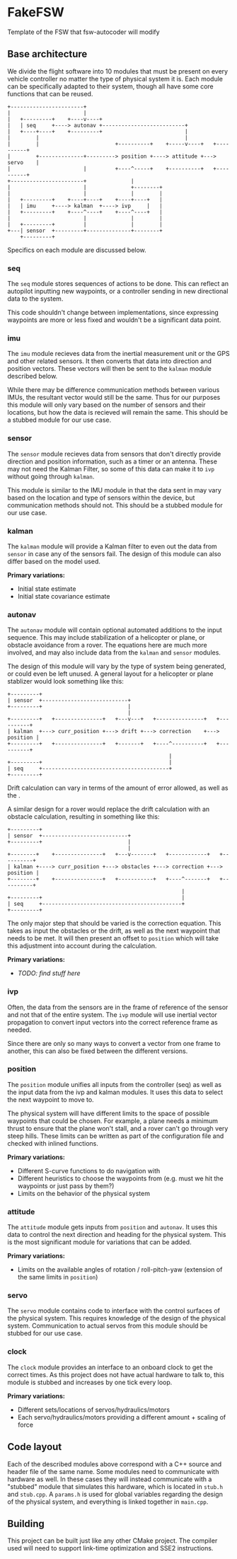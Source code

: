 # FakeFSW

Template of the FSW that fsw-autocoder will modify

## Base architecture

We divide the flight software into 10 modules that must be present on every
vehicle controller no matter the type of physical system it is. Each module can
be specifically adapted to their system, though all have some core functions
that can be reused.

```text
+-----------------------+
|                       |
|   +---------+    +----v----+
|   | seq     +----> autonav +--------------------------+
|   +----+----+    +---------+                          |
|        |                                              |
|        |                        +----------+    +-----v----+   +----------+
|        +--------------+---------> position +----> attitude +---> servo    |
|                       |         +----^-----+    +----------+   +----------+
+-----------------------+              |
|                       |              +--------+
|                       |              |        |
|   +---------+    +----+----+    +----+----+   |
|   | imu     +----> kalman  +----> ivp     |   |
|   +---------+    +----^----+    +----^----+   |
|                       |              |        |
|   +---------+         |              |        |
+---| sensor  +---------+--------------+--------+
    +---------+
```

Specifics on each module are discussed below.

### seq

The `seq` module stores sequences of actions to be done. This can reflect an
autopilot inputting new waypoints, or a controller sending in new directional
data to the system.

This code shouldn't change between implementations, since expressing waypoints
are more or less fixed and wouldn't be a significant data point.

### imu

The `imu` module recieves data from the inertial measurement unit or the GPS and
other related sensors. It then converts that data into direction and position
vectors. These vectors will then be sent to the `kalman` module described below.

While there may be difference communication methods between various IMUs, the
resultant vector would still be the same. Thus for our purposes this module will
only vary based on the number of sensors and their locations, but how the data
is recieved will remain the same. This should be a stubbed module for our use
case.

### sensor

The `sensor` module recieves data from sensors that don't directly provide
direction and position information, such as a timer or an antenna. These may not
need the Kalman Filter, so some of this data can make it to `ivp` without going
through `kalman`.

This module is similar to the IMU module in that the data sent in may vary based
on the location and type of sensors within the device, but communication methods
should not. This should be a stubbed module for our use case.

### kalman

The `kalman` module will provide a Kalman filter to even out the data from
`sensor` in case any of the sensors fail. The design of this module can also
differ based on the model used.

**Primary variations:**

* Initial state estimate
* Initial state covariance estimate

### autonav

The `autonav` module will contain optional automated additions to the input
sequence. This may include stabilization of a helicopter or plane, or obstacle
avoidance from a rover. The equations here are much more involved, and may also
include data from the `kalman` and `sensor` modules.

The design of this module will vary by the type of system being generated, or
could even be left unused. A general layout for a helicopter or plane stablizer
would look something like this:

```text
+---------+
| sensor  +---------------------------+
+---------+                           |
                                      |
+---------+   +---------------+   +---v---+   +---------------+   +----------+
| kalman  +---> curr_position +---> drift +---> correction    +---> position |
+---------+   +---------------+   +-------+   +----^----------+   +----------+
                                                   |
+---------+                                        |
| seq     +----------------------------------------+
+---------+
```

Drift calculation can vary in terms of the amount of error allowed, as well as
the .

A similar design for a rover would replace the drift calculation with an
obstacle calculation, resulting in something like this:

```text
+---------+
| sensor  +---------------------------+
+---------+                           |
                                      |
+--------+    +---------------+   +---v-------+   +------------+   +----------+
| kalman +----> curr_position +---> obstacles +---> correction +---> position |
+--------+    +---------------+   +-----------+   +----^-------+   +----------+
                                                       |
+---------+                                            |
| seq     +--------------------------------------------+
+---------+
```

The only major step that should be varied is the correction equation. This takes
as input the obstacles or the drift, as well as the next waypoint that needs to
be met. It will then present an offset to `position` which will take this
adjustment into account during the calculation.

**Primary variations:**

* *TODO: find stuff here*

### ivp

Often, the data from the sensors are in the frame of reference of the sensor and
not that of the entire system. The `ivp` module will use inertial vector
propagation to convert input vectors into the correct reference frame as needed.

Since there are only so many ways to convert a vector from one frame to another,
this can also be fixed between the different versions.

### position

The `position` module unifies all inputs from the controller (seq) as well as
the input data from the ivp and kalman modules. It uses this data to select the
next waypoint to move to.

The physical system will have different limits to the space of possible
waypoints that could be chosen. For example, a plane needs a minimum thrust to
ensure that the plane won't stall, and a rover can't go through very steep
hills. These limits can be written as part of the configuration file and checked
with inlined functions.

**Primary variations:**

* Different S-curve functions to do navigation with
* Different heuristics to choose the waypoints from (e.g. must we hit the
waypoints or just pass by them?)
* Limits on the behavior of the physical system

### attitude

The `attitude` module gets inputs from `position` and `autonav`. It uses this
data to control the next direction and heading for the physical system. This is
the most significant module for variations that can be added.

**Primary variations:**

* Limits on the available angles of rotation / roll-pitch-yaw (extension of the
same limits in `position`)

### servo

The `servo` module contains code to interface with the control surfaces of the
physical system. This requires knowledge of the design of the physical system.
Communication to actual servos from this module should be stubbed for our use
case.

### clock

The `clock` module provides an interface to an onboard clock to get the correct
times. As this project does not have actual hardware to talk to, this module is
stubbed and increases by one tick every loop.

**Primary variations:**

* Different sets/locations of servos/hydraulics/motors
* Each servo/hydraulics/motors providing a different amount + scaling of force

## Code layout

Each of the described modules above correspond with a C++ source and header file
of the same name. Some modules need to communicate with hardware as well. In
these cases they will instead communicate with a "stubbed" module that simulates
this hardware, which is located in `stub.h` and `stub.cpp`. A `params.h` is used
for global variables regarding the design of the physical system, and everything
is linked together in `main.cpp`.

## Building

This project can be built just like any other CMake project. The compiler used
will need to support link-time optimization and SSE2 instructions.
